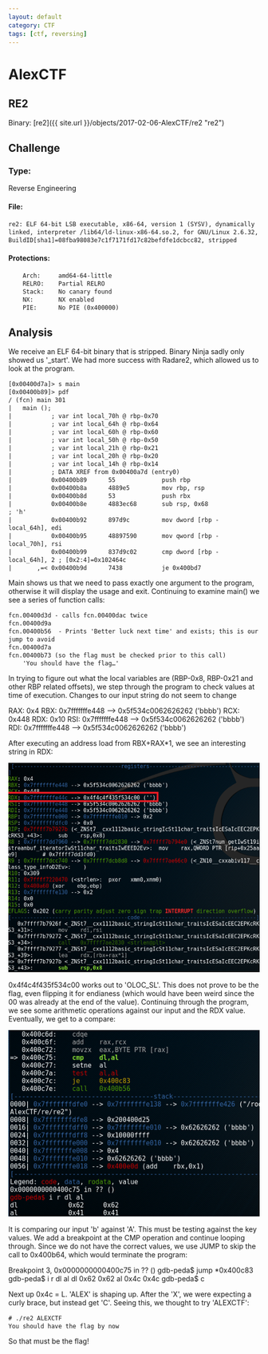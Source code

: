 ```yaml
---
layout: default
category: CTF
tags: [ctf, reversing]
---
```

# AlexCTF
## RE2

Binary: [re2]({{ site.url }}/objects/2017-02-06-AlexCTF/re2 "re2")

## Challenge

### Type: 
Reverse Engineering

#### File: 
```
re2: ELF 64-bit LSB executable, x86-64, version 1 (SYSV), dynamically linked, interpreter /lib64/ld-linux-x86-64.so.2, for GNU/Linux 2.6.32, BuildID[sha1]=08fba98083e7c1f7171fd17c82befdfe1dcbcc82, stripped
```
#### Protections:
```
    Arch:     amd64-64-little
    RELRO:    Partial RELRO
    Stack:    No canary found
    NX:       NX enabled
    PIE:      No PIE (0x400000)
```

## Analysis
We receive an ELF 64-bit binary that is stripped. Binary Ninja sadly only showed us '_start'. We had more success with Radare2, which allowed us to look at the program.

	[0x00400d7a]> s main
	[0x00400b89]> pdf
	/ (fcn) main 301
	|   main ();
	|           ; var int local_70h @ rbp-0x70
	|           ; var int local_64h @ rbp-0x64
	|           ; var int local_60h @ rbp-0x60
	|           ; var int local_50h @ rbp-0x50
	|           ; var int local_21h @ rbp-0x21
	|           ; var int local_20h @ rbp-0x20
	|           ; var int local_14h @ rbp-0x14
	|           ; DATA XREF from 0x00400a7d (entry0)
	|           0x00400b89      55             push rbp
	|           0x00400b8a      4889e5         mov rbp, rsp
	|           0x00400b8d      53             push rbx
	|           0x00400b8e      4883ec68       sub rsp, 0x68               ; 'h'
	|           0x00400b92      897d9c         mov dword [rbp - local_64h], edi
	|           0x00400b95      48897590       mov qword [rbp - local_70h], rsi
	|           0x00400b99      837d9c02       cmp dword [rbp - local_64h], 2 ; [0x2:4]=0x102464c
	|       ,=< 0x00400b9d      7438           je 0x400bd7

Main shows us that we need to pass exactly one argument to the program, otherwise it will display the usage and exit. Continuing to examine main() we see a series of function calls:

	fcn.00400d3d - calls fcn.00400dac twice
	fcn.00400d9a
	fcn.00400b56  - Prints 'Better luck next time' and exists; this is our jump to avoid
	fcn.00400d7a
	fcn.00400b73 (so the flag must be checked prior to this call)
		'You should have the flag…'

In trying to figure out what the local variables are (RBP-0x8, RBP-0x21 and other RBP related offsets), we step through the program to check values at time of execution. Changes to our input string do not seem to change

RAX: 0x4 
RBX: 0x7fffffffe448 --> 0x5f534c0062626262 ('bbbb')
RCX: 0x448 
RDX: 0x10 
RSI: 0x7fffffffe448 --> 0x5f534c0062626262 ('bbbb')
RDI: 0x7fffffffe448 --> 0x5f534c0062626262 ('bbbb')

After executing an address load from RBX+RAX*1, we see an interesting string in RDX:

![alt text](https://github.com/ginjabenjamin/CTF/blob/master/AlexCTF/RE/RE2/RE2a.png "OLOC_SL")

0x4f4c4f435f534c00 works out to 'OLOC_SL'. This does not prove to be the flag, even flipping it for endianess (which would have been weird since the 00 was already at the end of the value). Continuing through the program, we see some arithmetic operations against our input and the RDX value. Eventually, we get to a compare:

![alt text](https://github.com/ginjabenjamin/CTF/blob/master/AlexCTF/RE/RE2/RE2b.png "Key check")


It is comparing our input 'b' against 'A'. This must be testing against the key values. We add a breakpoint at the CMP operation and continue looping through. Since we do not have the correct values, we use JUMP to skip the call to 0x400b64, which would terminate the program:

Breakpoint 3, 0x0000000000400c75 in ?? ()
gdb-peda$ jump *0x400c83
gdb-peda$ i r dl al
dl             0x62	0x62
al             0x4c	0x4c
gdb-peda$ c

Next up 0x4c = L. 'ALEX' is shaping up. After the 'X', we were expecting a curly brace, but instead get 'C'. Seeing this, we thought to try 'ALEXCTF':

```
# ./re2 ALEXCTF
You should have the flag by now
```

So that must be the flag!
